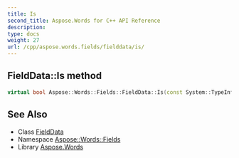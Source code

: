 ```yaml
---
title: Is
second_title: Aspose.Words for C++ API Reference
description: 
type: docs
weight: 27
url: /cpp/aspose.words.fields/fielddata/is/
---
```

## FieldData::Is method




```cpp
virtual bool Aspose::Words::Fields::FieldData::Is(const System::TypeInfo &target) const override
```

## See Also

* Class [FieldData](../)
* Namespace [Aspose::Words::Fields](../../)
* Library [Aspose.Words](../../../)
